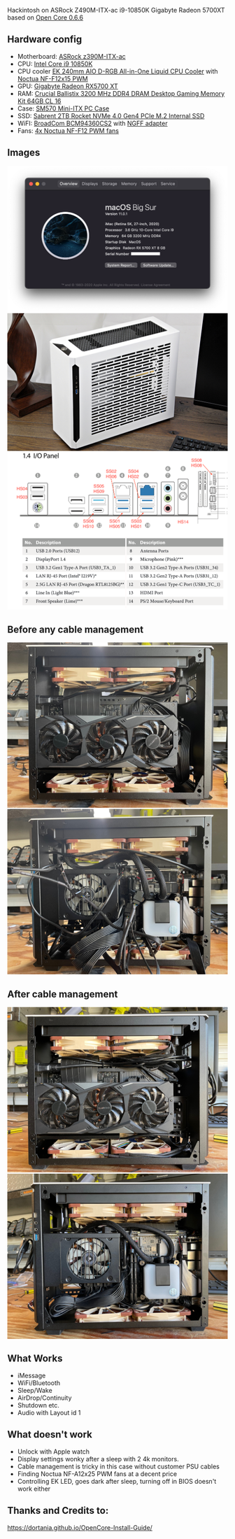 
Hackintosh on ASRock Z490M-ITX-ac i9-10850K Gigabyte Radeon 5700XT based on [Open Core 0.6.6](https://github.com/acidanthera/OpenCorePkg/releases/tag/0.6.6)

## Hardware config

* Motherboard: [ASRock z390M-ITX-ac](https://www.amazon.com/ASRock-Z490M-ITX-Supports-Processors-Motherboard/dp/B087TDGDP7)
* CPU: [Intel Core i9 10850K](https://www.amazon.com/Intel-i9-10850K-Desktop-Processor-Unlocked/dp/B08DHRG2X9)
* CPU cooler [EK 240mm AIO D-RGB All-in-One Liquid CPU Cooler](https://www.amazon.com/gp/product/B0842Z9WYG) with [Noctua NF-F12x15 PWM](https://www.amazon.com/Noctua-NF-F12-PWM-4-Pin-Premium/dp/B00650P2ZC)
* GPU: [Gigabyte Radeon RX5700 XT](https://amzn.to/2V30710)
* RAM: [Crucial Ballistix 3200 MHz DDR4 DRAM Desktop Gaming Memory Kit 64GB CL 16](https://www.amazon.com/Crucial-Ballistix-Desktop-Gaming-BL2K32G32C16U4R/dp/B083TSJ8N4)
* Case: [SM570	Mini-ITX PC Case](https://www.sliger.com/products/cases/sm570/)
* SSD: [Sabrent 2TB Rocket NVMe 4.0 Gen4 PCIe M.2 Internal SSD](https://www.amazon.com/Sabrent-Internal-Extreme-Performance-SB-ROCKET-NVMe4-2TB/dp/B07TN1MNJ4)
* WiFI: [BroadCom BCM94360CS2](https://amzn.to/30YB6bd) with [NGFF adapter](https://amzn.to/2YR2u8f)
* Fans: [4x Noctua NF-F12 PWM fans](https://www.amazon.com/dp/B00650P2ZC)



## Images

![About my Mac](Images/AboutMyMac.png)
![Standard case shot](Images/SM570case.JPG)
![USB Port mapping](Images/AsRockZ490USBports.png)

## Before any cable management
![Case1](Images/Case1.jpeg)
![Case2](Images/Case2.jpeg)

## After cable management
![Case1](Images/CaseCableManaged1.jpeg)
![Case2](Images/CaseCableManaged2.jpeg)



## What Works
* iMessage
* WiFi/Bluetooth
* Sleep/Wake
* AirDrop/Continuity
* Shutdown etc.
* Audio with Layout id 1


## What doesn't work
* Unlock with Apple watch
* Display settings wonky after a sleep with 2 4k monitors. 
* Cable management is tricky in this case without customer PSU cables
* Finding Noctua NF-A12x25 PWM fans at a decent price
* Controlling EK LED, goes dark after sleep, turning off in BIOS doesn't work either

## Thanks and Credits to:
https://dortania.github.io/OpenCore-Install-Guide/



